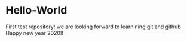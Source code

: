 # Hello-World
First test repository!
we are looking forward to learnining git and github
Happy new year 2020!!
